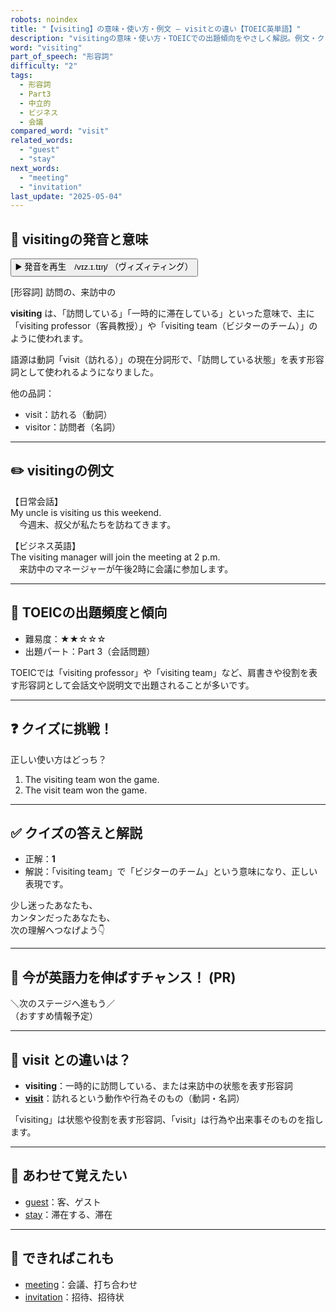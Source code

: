 ```yaml
---
robots: noindex
title: "【visiting】の意味・使い方・例文 ― visitとの違い【TOEIC英単語】"
description: "visitingの意味・使い方・TOEICでの出題傾向をやさしく解説。例文・クイズ付きでvisitとの違いもわかりやすく学べます。"
word: "visiting"
part_of_speech: "形容詞"
difficulty: "2"
tags:
  - 形容詞
  - Part3
  - 中立的
  - ビジネス
  - 会議
compared_word: "visit"
related_words:
  - "guest"
  - "stay"
next_words:
  - "meeting"
  - "invitation"
last_update: "2025-05-04"
---
```


## 🔰 visitingの発音と意味

<button class="play-audio" onclick="playTTS('visiting')">
  <span class="play-audio-main">
    ▶️ 発音を再生　/vɪz.ɪ.tɪŋ/
  </span>
  <span class="play-audio-sub">
    （ヴィズィティング）
  </span>
</button>

[形容詞] 訪問の、来訪中の

**visiting** は、「訪問している」「一時的に滞在している」といった意味で、主に「visiting professor（客員教授）」や「visiting team（ビジターのチーム）」のように使われます。

語源は動詞「visit（訪れる）」の現在分詞形で、「訪問している状態」を表す形容詞として使われるようになりました。

他の品詞：  
- visit：訪れる（動詞）
- visitor：訪問者（名詞）

---

## ✏️ visitingの例文

【日常会話】  
My uncle is visiting us this weekend.  
　今週末、叔父が私たちを訪ねてきます。

【ビジネス英語】  
The visiting manager will join the meeting at 2 p.m.  
　来訪中のマネージャーが午後2時に会議に参加します。

---

## 🎯 TOEICの出題頻度と傾向

- 難易度：★★☆☆☆
- 出題パート：Part 3（会話問題）

TOEICでは「visiting professor」や「visiting team」など、肩書きや役割を表す形容詞として会話文や説明文で出題されることが多いです。

---

## ❓ クイズに挑戦！

正しい使い方はどっち？

1. The visiting team won the game.  
2. The visit team won the game.

---

## ✅ クイズの答えと解説

- 正解：**1**
- 解説：「visiting team」で「ビジターのチーム」という意味になり、正しい表現です。

少し迷ったあなたも、  
カンタンだったあなたも、  
次の理解へつなげよう👇️

---

## 🚀 今が英語力を伸ばすチャンス！ (PR)

<div class="info-center">
＼次のステージへ進もう／<br>  
（おすすめ情報予定）
</div>

---

## 🤔  visit との違いは？

- **visiting**：一時的に訪問している、または来訪中の状態を表す形容詞
- **[visit](/word/visit)**：訪れるという動作や行為そのもの（動詞・名詞）

「visiting」は状態や役割を表す形容詞、「visit」は行為や出来事そのものを指します。

---

## 🧩 あわせて覚えたい

- [guest](/word/guest)：客、ゲスト
- [stay](/word/stay)：滞在する、滞在

---

## 📖 できればこれも

- [meeting](/word/meeting)：会議、打ち合わせ
- [invitation](/word/invitation)：招待、招待状

<!-- cvid: aid34_bid07 -->
